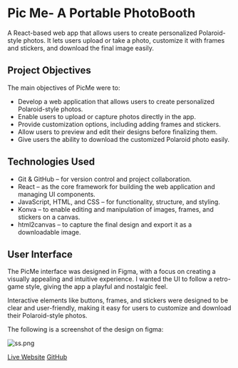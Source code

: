 # Pic Me- A Portable PhotoBooth

A React-based web app that allows users to create personalized Polaroid-style photos. It lets users upload or take a photo, customize it with frames and stickers, and download the final image easily.

## Project Objectives

The main objectives of PicMe were to:

- Develop a web application that allows users to create personalized Polaroid-style photos.
- Enable users to upload or capture photos directly in the app.
- Provide customization options, including adding frames and stickers.
- Allow users to preview and edit their designs before finalizing them.
- Give users the ability to download the customized Polaroid photo easily.

## Technologies Used

- Git & GitHub – for version control and project collaboration.
- React – as the core framework for building the web application and managing UI components.
- JavaScript, HTML, and CSS – for functionality, structure, and styling.
- Konva – to enable editing and manipulation of images, frames, and stickers on a canvas.
- html2canvas – to capture the final design and export it as a downloadable image.

## User Interface

The PicMe interface was designed in Figma, with a focus on creating a visually appealing and intuitive experience. I wanted the UI to follow a retro-game style, giving the app a playful and nostalgic feel.

Interactive elements like buttons, frames, and stickers were designed to be clear and user-friendly, making it easy for users to customize and download their Polaroid-style photos.

The following is a screenshot of the design on figma:

![ss.png](https://i.postimg.cc/4y43Gmfb/ss.png)

[Live Website](https://yeahhina.github.io/picme/)
[GitHub](https://github.com/yeahhina/picme)
